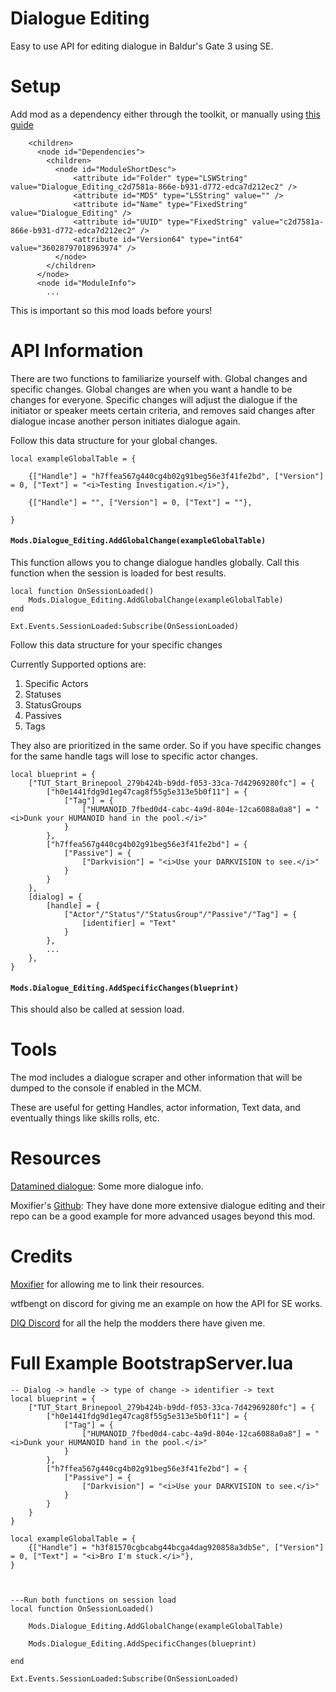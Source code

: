 # Dialogue Editing
Easy to use API for editing dialogue in Baldur's Gate 3 using SE. 

# Setup
Add mod as a dependency either through the toolkit, or manually using [this guide](https://wiki.bg3.community/Tutorials/General/Basic/adding-mod-dependencies) 
```...
    <children>
      <node id="Dependencies">
        <children>
          <node id="ModuleShortDesc">
              <attribute id="Folder" type="LSWString" value="Dialogue_Editing_c2d7581a-866e-b931-d772-edca7d212ec2" />
              <attribute id="MD5" type="LSString" value="" />
              <attribute id="Name" type="FixedString" value="Dialogue_Editing" />
              <attribute id="UUID" type="FixedString" value="c2d7581a-866e-b931-d772-edca7d212ec2" />
              <attribute id="Version64" type="int64" value="36028797018963974" />
          </node>
        </children>
      </node>
      <node id="ModuleInfo">
        ...
```
This is important so this mod loads before yours!

# API Information
There are two functions to familiarize yourself with. Global changes and specific changes. Global changes are when you want a handle to be changes for everyone. Specific changes will adjust the dialogue if the initiator or speaker meets certain criteria, and removes said changes after dialogue incase another person initiates dialogue again.  

Follow this data structure for your global changes.
```
local exampleGlobalTable = {

    {["Handle"] = "h7ffea567g440cg4b02g91beg56e3f41fe2bd", ["Version"] = 0, ["Text"] = "<i>Testing Investigation.</i>"},

    {["Handle"] = "", ["Version"] = 0, ["Text"] = ""},

}
```

#### `Mods.Dialogue_Editing.AddGlobalChange(exampleGlobalTable)`

This function allows you to change dialogue handles globally. Call this function when the session is loaded for best results. 

```
local function OnSessionLoaded()
	Mods.Dialogue_Editing.AddGlobalChange(exampleGlobalTable)
end

Ext.Events.SessionLoaded:Subscribe(OnSessionLoaded)
```

Follow this data structure for your specific changes

Currently Supported options are:

1. Specific Actors
2. Statuses
3. StatusGroups
4. Passives
5. Tags

They also are prioritized in the same order. So if you have specific changes for the same handle tags will lose to specific actor changes. 
```
local blueprint = {
    ["TUT_Start_Brinepool_279b424b-b9dd-f053-33ca-7d42969280fc"] = {
        ["h0e1441fdg9d1eg47cag8f55g5e313e5b0f11"] = {
            ["Tag"] = {
                ["HUMANOID_7fbed0d4-cabc-4a9d-804e-12ca6088a0a8"] = "<i>Dunk your HUMANOID hand in the pool.</i>"
            }
        },
        ["h7ffea567g440cg4b02g91beg56e3f41fe2bd"] = {
            ["Passive"] = {
                ["Darkvision"] = "<i>Use your DARKVISION to see.</i>"
            }
        }
    },
    [dialog] = {
        [handle] = {
            ["Actor"/"Status"/"StatusGroup"/"Passive"/"Tag"] = {
                [identifier] = "Text"
            }
        },
        ...
    },
}
```

#### `Mods.Dialogue_Editing.AddSpecificChanges(blueprint)`

This should also be called at session load. 

# Tools
The mod includes a dialogue scraper and other information that will be dumped to the console if enabled in the MCM. 

These are useful for getting Handles, actor information, Text data, and eventually things like skills rolls, etc.

# Resources
[Datamined dialogue](https://www.tumblr.com/roksik-dnd/727481314781102080/bg3-datamined-dialogue-google-drive): Some more dialogue info. 

Moxifier's [Github](https://github.com/Moxifer/bg3-dialog-timeline-edits/tree/main): They have done more extensive dialogue editing and their repo can be a good example for more advanced usages beyond this mod. 

# Credits
[Moxifier](https://next.nexusmods.com/profile/moxifer3/mods?gameId=3474) for allowing me to link their resources.

wtfbengt on discord for giving me an example on how the API for SE works. 

[DIQ Discord](https://discord.gg/baldursgoonsacks) for all the help the modders there have given me. 

# Full Example BootstrapServer.lua
```
-- Dialog -> handle -> type of change -> identifier -> text
local blueprint = {
    ["TUT_Start_Brinepool_279b424b-b9dd-f053-33ca-7d42969280fc"] = {
        ["h0e1441fdg9d1eg47cag8f55g5e313e5b0f11"] = {
            ["Tag"] = {
                ["HUMANOID_7fbed0d4-cabc-4a9d-804e-12ca6088a0a8"] = "<i>Dunk your HUMANOID hand in the pool.</i>"
            }
        },
        ["h7ffea567g440cg4b02g91beg56e3f41fe2bd"] = {
            ["Passive"] = {
                ["Darkvision"] = "<i>Use your DARKVISION to see.</i>"
            }
        }
    }
}

local exampleGlobalTable = {
    {["Handle"] = "h3f81570cgbcabg44bcga4dag920858a3db5e", ["Version"] = 0, ["Text"] = "<i>Bro I'm stuck.</i>"}, 
}



---Run both functions on session load
local function OnSessionLoaded()

    Mods.Dialogue_Editing.AddGlobalChange(exampleGlobalTable)

    Mods.Dialogue_Editing.AddSpecificChanges(blueprint)
	
end

Ext.Events.SessionLoaded:Subscribe(OnSessionLoaded)
```